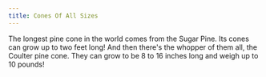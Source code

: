 ```yaml
---
title: Cones Of All Sizes
---
```


The longest pine cone in the world comes from the Sugar Pine. Its cones can grow up to two feet long! And then there's the whopper of them all, the Coulter pine cone. They can grow to be 8 to 16 inches long and weigh up to 10 pounds!
